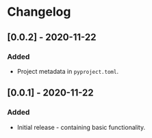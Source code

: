 # Changelog

## [0.0.2] - 2020-11-22
### Added
- Project metadata in `pyproject.toml`.

## [0.0.1] - 2020-11-22
### Added
- Initial release - containing basic functionality.
